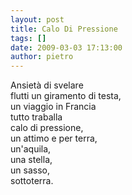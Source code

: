 ```yaml
---
layout: post
title: Calo Di Pressione
tags: []
date: 2009-03-03 17:13:00
author: pietro
---
```

Ansietà di svelare<br/>flutti un giramento di testa,<br/>un viaggio in Francia<br/>tutto traballa<br/>calo di pressione,<br/>un attimo e per terra,<br/>un'aquila,<br/>una stella,<br/>un sasso,<br/>sottoterra.
